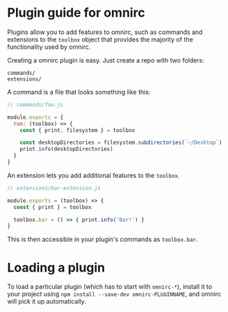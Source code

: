 # Plugin guide for omnirc

Plugins allow you to add features to omnirc, such as commands and
extensions to the `toolbox` object that provides the majority of the functionality
used by omnirc.

Creating a omnirc plugin is easy. Just create a repo with two folders:

```
commands/
extensions/
```

A command is a file that looks something like this:

```js
// commands/foo.js

module.exports = {
  run: (toolbox) => {
    const { print, filesystem } = toolbox

    const desktopDirectories = filesystem.subdirectories(`~/Desktop`)
    print.info(desktopDirectories)
  }
}
```

An extension lets you add additional features to the `toolbox`.

```js
// extensions/bar-extension.js

module.exports = (toolbox) => {
  const { print } = toolbox

  toolbox.bar = () => { print.info('Bar!') }
}
```

This is then accessible in your plugin's commands as `toolbox.bar`.

# Loading a plugin

To load a particular plugin (which has to start with `omnirc-*`),
install it to your project using `npm install --save-dev omnirc-PLUGINNAME`,
and omnirc will pick it up automatically.
